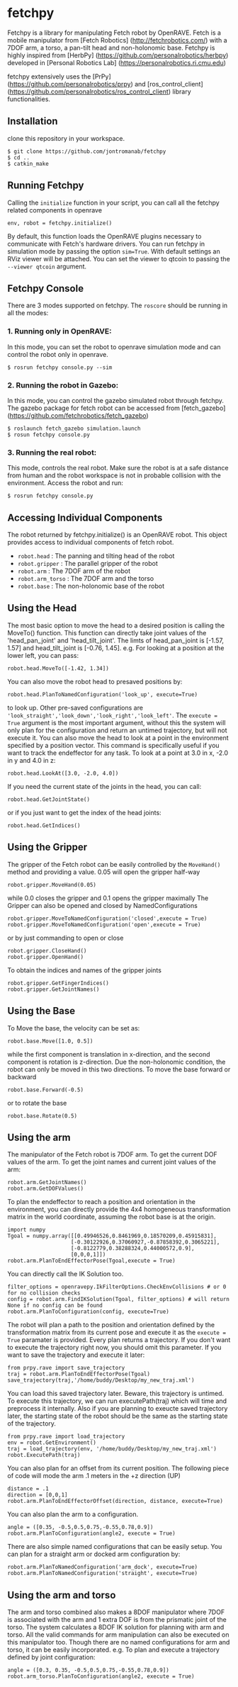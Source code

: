 fetchpy
======
Fetchpy is a library for manipulating Fetch robot by OpenRAVE. 
Fetch is a mobile manipulator from [Fetch Robotics] (http://fetchrobotics.com/) with a 7DOF arm, a torso, a pan-tilt head and non-holonomic base. Fetchpy is highly inspired from [HerbPy] (https://github.com/personalrobotics/herbpy) developed in [Personal Robotics Lab] (https://personalrobotics.ri.cmu.edu)

fetchpy extensively uses the [PrPy] (https://github.com/personalrobotics/prpy) and [ros_control_client] (https://github.com/personalrobotics/ros_control_client) library functionalities.


## Installation ##

clone this repository in your workspace.
```
$ git clone https://github.com/jontromanab/fetchpy
$ cd ..
$ catkin_make
```

## Running Fetchpy ##
Calling the ``initialize`` function in your script, you can call all the fetchpy related components in openrave
```
env, robot = fetchpy.initialize()
```
By default, this function loads the OpenRAVE plugins necessary to communicate with Fetch's hardware drivers. You can run fetchpy in simulation mode by passing the option ``sim=True``. With default settings an RViz viewer will be attached. You can set the viewer to qtcoin to passing the ``--viewer qtcoin`` argument. 

## Fetchpy Console ##
There are 3 modes supported on fetchpy. The ``roscore`` should be running in all the modes:

### 1. Running only in OpenRAVE: ###
In this mode, you can set the robot to openrave simulation mode and can control the robot only in openrave. 
```
$ rosrun fetchpy console.py --sim
```
### 2. Running the robot in Gazebo: ###
In this mode, you can control the gazebo simulated robot through fetchpy. The gazebo package for fetch robot can be accessed from 
[fetch_gazebo] (https://github.com/fetchrobotics/fetch_gazebo)
```
$ roslaunch fetch_gazebo simulation.launch
$ rosun fetchpy console.py
```
### 3. Running the real robot: ###
This mode, controls the real robot. Make sure the robot is at a safe distance from human and the robot workspace is not in probable collision with the environment. Access the robot and run:
```
$ rosrun fetchpy console.py 
```
## Accessing Individual Components ##
The robot returned by fetchpy.initialize() is an OpenRAVE robot. This object provides access to individual components of fetch robot.

* ``robot.head`` : The panning and tilting head of the robot
* ``robot.gripper`` : The parallel gripper of the robot
* ``robot.arm`` : The 7DOF arm of the robot
* ``robot.arm_torso`` : The 7DOF arm and the torso
* ``robot.base`` : The non-holonomic base of the robot
## Using the Head ##
The most basic option to move the head to a desired position is calling the MoveTo() function. This function can directly take joint values of the 'head_pan_joint' and 'head_tilt_joint'. The limts of head_pan_joint is [-1.57, 1.57] and head_tilt_joint is [-0.76, 1.45]. e.g. For looking at a position at the lower left, you can pass:
```
robot.head.MoveTo([-1.42, 1.34])
```
You can also move the robot head to presaved positions by:
```
robot.head.PlanToNamedConfiguration('look_up', execute=True)
```
to look up. Other pre-saved configurations are ``'look_straight','look_down','look_right','look_left'``. The ``execute = True`` argument is the most important argument, without this the system will only plan for the configuration and return an untimed trajectory, but will not execute it.
You can also move the head to look at a point in the environment specified by a position vector. This command is specifically useful if you want to track the endeffector for any task. To look at a point at 3.0 in x, -2.0 in y and 4.0 in z:
```
robot.head.LookAt([3.0, -2.0, 4.0])
```
If you need the current state of the joints in the head, you can call:
```
robot.head.GetJointState()
```
or if you just want to get the index of the head joints:
```
robot.head.GetIndices()
```
## Using the Gripper ##
The gripper of the Fetch robot can be easily controlled by the ``MoveHand()`` method and providing a value. 0.05 will open the gripper half-way
```
robot.gripper.MoveHand(0.05)
```
while 0.0 closes the gripper and 0.1 opens the gripper maximally
The Gripper can also be opened and closed by NamedConfigurations
```
robot.gripper.MoveToNamedConfiguration('closed',execute = True)
robot.gripper.MoveToNamedConfiguration('open',execute = True)
```
or by just commanding to open or close
```
robot.gripper.CloseHand()
robot.gripper.OpenHand()
```
To obtain the indices and names of the gripper joints 
```
robot.gripper.GetFingerIndices()
robot.gripper.GetJointNames()
```
## Using the Base ##
To Move the base, the velocity can be set as:
```
robot.base.Move([1.0, 0.5])
```
while the first component is translation in x-direction, and the second component is rotation is z-direction. Due the non-holonomic condition, the robot can only be moved in this two directions.
To move the base forward or backward
```
robot.base.Forward(-0.5)
```
or to rotate the base
```
robot.base.Rotate(0.5)
```

## Using the arm ##
The manipulator of the Fetch robot is 7DOF arm. To get the current DOF values of the arm. To get the joint names and current joint values of the arm:
```
robot.arm.GetJointNames()
robot.arm.GetDOFValues()
```
To plan the endeffector to reach a position and orientation in the environment, you can directly provide the 4x4 homogeneous transformation matrix in the world coordinate, assuming the robot base is at the origin.
```
import numpy
Tgoal = numpy.array([[0.49946526,0.8461969,0.18570209,0.45915831],
                    [-0.30122926,0.37060927,-0.87858392,0.3065221], 
                    [-0.8122779,0.38288324,0.44000572,0.9], 
                    [0,0,0,1]])
robot.arm.PlanToEndEffectorPose(Tgoal,execute = True)
```
You can directly call the IK Solution too.
```
filter_options = openravepy.IkFilterOptions.CheckEnvCollisions # or 0 for no collision checks
config = robot.arm.FindIKSolution(Tgoal, filter_options) # will return None if no config can be found
robot.arm.PlanToConfiguration(config, execute=True)
```

The robot will plan a path to the position and orientation defined by the transformation matrix from its current pose and execute it as the ``execute = True`` paramater is provided. Every plan returns a trajectory. If you don't want to execute the trajectory right now, you should omit this parameter. If you want to save the trajectory and execute it later:
```
from prpy.rave import save_trajectory
traj = robot.arm.PlanToEndEffectorPose(Tgoal)
save_trajectory(traj,'/home/buddy/Desktop/my_new_traj.xml')
```
You can load this saved trajectory later. Beware, this trajectory is untimed. To execute this trajectory, we can run executePath(traj) which will time and preprocess it internally. Also if you are planning to exeucte saved trajectory later, the starting state of the robot should be the same as the starting state of the trajectory.
```
from prpy.rave import load_trajectory
env = robot.GetEnvironment()
traj = load_trajectory(env, '/home/buddy/Desktop/my_new_traj.xml')
robot.ExecutePath(traj)
```
You can also plan for an offset from its current position. The following piece of code will mode the arm .1 meters in the +z direction (UP)
```
distance = .1
direction = [0,0,1]
robot.arm.PlanToEndEffectorOffset(direction, distance, execute=True)
```

You can also plan the arm to a configuration.
```
angle = ([0.35, -0.5,0.5,0.75,-0.55,0.78,0.9]) 
robot.arm.PlanToConfiguration(angle2, execute = True) 
```
There are also simple named configurations that can be easily setup. You can plan for a straight arm or docked arm configuration by:
```
robot.arm.PlanToNamedConfiguration('arm_dock', execute=True)
robot.arm.PlanToNamedConfiguration('straight', execute=True)
```

## Using the arm and torso ##
The arm and torso combined also makes a 8DOF manipulator where 7DOF is associated with the arm and 1 extra DOF is from the prismatic joint of the torso. The system calculates a 8DOF IK solution for planning with arm and torso. All the valid commands for arm manipulation can also be executed on this manipulator too. Though there are no named configurations for arm and torso, it can be easily incorporated. e.g. To plan and execute a trajectory defined by joint configuration:
```
angle = ([0.3, 0.35, -0.5,0.5,0.75,-0.55,0.78,0.9]) 
robot.arm_torso.PlanToConfiguration(angle2, execute = True) 
```
